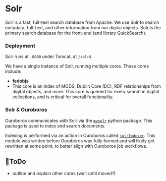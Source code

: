 # Solr

Solr is a fast, full-text search database from Apache.  We use Solr to search metadata, full-text, and other information from our digital objects.  Solr is the primary search database for the front-end (and library QuickSearch).

### Deployment
Solr runs at `:8080` under Tomcat, at `/solr4`.  

We have a single instance of Solr, running multiple cores.  These cores include:

* **fedobjs**
 * This core is an index of MODS, Dublin Core (DC), RDF relationships from digital objects, and more.  This core is queried for every search in digital collections, and is critical for overall functionality.

### Solr & Ouroboros
Ouroboros communicates with Solr via the [`mysolr`](http://mysolr.readthedocs.io/en/latest/) python package.  This package is used to index and search documents.

Indexing is performed via an action in Ouroboros called [`solrIndexer`](https://github.com/WSULib/ouroboros/tree/master/WSUDOR_Manager/actions/solrIndexer).  This module was written before Ouroboros was fully formed and will likely get rewritten at some point, to better align with Ouroboros job workflows.


## :tomato:ToDo
* outline and explain other cores (wait until moved?)  
